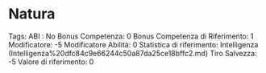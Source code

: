 # Natura

Tags: ABI
: No
Bonus Competenza: 0
Bonus Competenza di Riferimento: 1
Modificatore: -5
Modificatore  Abilità: 0
Statistica di riferimento: Intelligenza (Intelligenza%20dfc84c9e66244c50a87da25ce18bffc2.md)
Tiro Salvezza: -5
Valore di riferimento: 0
